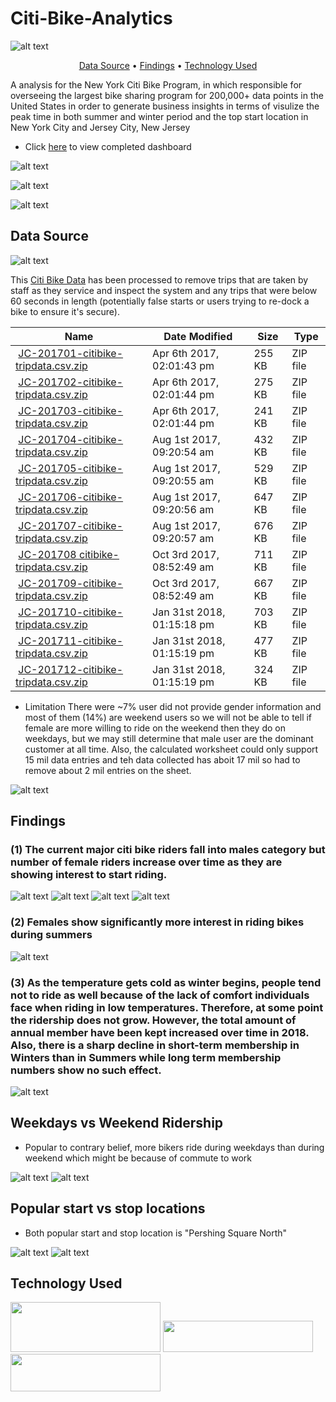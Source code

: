 
# Citi-Bike-Analytics

![alt text](https://images.giant-bicycles.com/kogso2k6gp2ycepfeoic/preview.jpg)

<p align="center">
  <a href="#data-source">Data Source</a> •
  <a href="#findings">Findings</a> •
  <a href="#technology-Used">Technology Used</a>
</p>

A analysis for the New York Citi Bike Program, in which responsible for overseeing the largest bike sharing program for 200,000+ data points in the United States
 in order to generate business insights in terms of visulize the peak time in both summer and winter period and the top start location in New York City and Jersey City, New Jersey
 
* Click [here](https://public.tableau.com/profile/ankur1207#!/vizhome/CitiBike_Data_2018_analysis_2020/Dashboard2018summarydata?publish=yes) to view completed dashboard

![alt text](https://github.com/ankur-sri/Tableau_HW/blob/master/Photos/Popular-end-locations.PNG)

![alt text](https://github.com/ankur-sri/Tableau_HW/blob/master/Photos/total_ridership_grown.PNG)

![alt text](https://github.com/ankur-sri/Tableau_HW/blob/master/Photos/gender_distribution.PNG)

## Data Source
![alt text](https://github.com/ankur-sri/Tableau_HW/blob/master/Photos/citibikedata.png)

This [Citi Bike Data](https://www.citibikenyc.com/system-data) has been processed to remove trips that are taken by staff as they service and inspect the system and any trips that were below 60 seconds in length 
(potentially false starts or users trying to re-dock a bike to ensure it's secure).

<table class="hide-while-loading table table-striped">
<tbody id="tbody-content">
<thead>
<tr>
<th>Name</th>
<th>Date Modified</th>
<th>Size</th>
<th>Type</th>
</tr>
</thead>
<tr>
<td>&nbsp;<a href="https://s3.amazonaws.com/tripdata/201901-citibike-tripdata.csv.zip">JC-201701-citibike-tripdata.csv.zip</a></td>
<td>Apr 6th 2017, 02:01:43 pm</td>
<td>255 KB</td>
<td>ZIP file</td>
</tr>
<tr>
<td>&nbsp;<a href="https://s3.amazonaws.com/tripdata/201902-citibike-tripdata.csv.zip">JC-201702-citibike-tripdata.csv.zip</a></td>
<td>Apr 6th 2017, 02:01:44 pm</td>
<td>275 KB</td>
<td>ZIP file</td>
</tr>
<tr>
<td>&nbsp;<a href="https://s3.amazonaws.com/tripdata/201903-citibike-tripdata.csv.zip">JC-201703-citibike-tripdata.csv.zip</a></td>
<td>Apr 6th 2017, 02:01:44 pm</td>
<td>241 KB</td>
<td>ZIP file</td>
</tr>
<tr>
<td>&nbsp;<a href="https://s3.amazonaws.com/tripdata/201904-citibike-tripdata.csv.zip">JC-201704-citibike-tripdata.csv.zip</a></td>
<td>Aug 1st 2017, 09:20:54 am</td>
<td>432 KB</td>
<td>ZIP file</td>
</tr>
<tr>
<td>&nbsp;<a href="https://s3.amazonaws.com/tripdata/201905-citibike-tripdata.csv.zip">JC-201705-citibike-tripdata.csv.zip</a></td>
<td>Aug 1st 2017, 09:20:55 am</td>
<td>529 KB</td>
<td>ZIP file</td>
</tr>
<tr>
<td>&nbsp;<a href="https://s3.amazonaws.com/tripdata/201906-citibike-tripdata.csv.zip">JC-201706-citibike-tripdata.csv.zip</a></td>
<td>Aug 1st 2017, 09:20:56 am</td>
<td>647 KB</td>
<td>ZIP file</td>
</tr>
<tr>
<td>&nbsp;<a href="https://s3.amazonaws.com/tripdata/201907-citibike-tripdata.csv.zip">JC-201707-citibike-tripdata.csv.zip</a></td>
<td>Aug 1st 2017, 09:20:57 am</td>
<td>676 KB</td>
<td>ZIP file</td>
</tr>
<tr>
<td>&nbsp;<a href="https://s3.amazonaws.com/tripdata/201908-citibike-tripdata.csv.zip">JC-201708 citibike-tripdata.csv.zip</a></td>
<td>Oct 3rd 2017, 08:52:49 am</td>
<td>711 KB</td>
<td>ZIP file</td>
</tr>
<tr>
<td>&nbsp;<a href="https://s3.amazonaws.com/tripdata/201909-citibike-tripdata.csv.zip">JC-201709-citibike-tripdata.csv.zip</a></td>
<td>Oct 3rd 2017, 08:52:49 am</td>
<td>667 KB</td>
<td>ZIP file</td>
</tr>
<tr>
<td>&nbsp;<a href="https://s3.amazonaws.com/tripdata/201910-citibike-tripdata.csv.zip">JC-201710-citibike-tripdata.csv.zip</a></td>
<td>Jan 31st 2018, 01:15:18 pm</td>
<td>703 KB</td>
<td>ZIP file</td>
</tr>
<tr>
<td>&nbsp;<a href="https://s3.amazonaws.com/tripdata/201911-citibike-tripdata.csv.zip">JC-201711-citibike-tripdata.csv.zip</a></td>
<td>Jan 31st 2018, 01:15:19 pm</td>
<td>477 KB</td>
<td>ZIP file</td>
</tr>
<tr>
<td>&nbsp;<a href="https://s3.amazonaws.com/tripdata/201912-citibike-tripdata.csv.zip">JC-201712-citibike-tripdata.csv.zip</a></td>
<td>Jan 31st 2018, 01:15:19 pm</td>
<td>324 KB</td>
<td>ZIP file</td>
</tr>
</tbody>
</table>

* Limitation
There were ~7% user did not provide gender information and most of them (14%) are weekend users so we will not be able to tell if female are more willing to ride on the weekend then they do on weekdays, but we may still determine that male user are the dominant customer at all time. Also, the calculated worksheet could only support 15 mil data entries and teh data collected has aboit 17 mil so had to remove about 2 mil entries on the sheet.

![alt text](https://github.com/ankur-sri/Tableau_HW/blob/master/Photos/Overall-2018.PNG)


## Findings 


### (1) The current major citi bike riders fall into males category but number of female riders increase over time as they are showing interest to start riding.

![alt text](https://github.com/ankur-sri/Tableau_HW/blob/master/Photos/Gender-Weekday.PNG) ![alt text](https://github.com/ankur-sri/Tableau_HW/blob/master/Photos/Gender-Weekend.PNG) ![alt text](https://github.com/ankur-sri/Tableau_HW/blob/master/Photos/All_gender_rides.PNG) ![alt text](https://github.com/ankur-sri/Tableau_HW/blob/master/Photos/female_ridership.PNG)

### (2) Females show significantly more interest in riding bikes during summers 

![alt text](https://github.com/ankur-sri/Tableau_HW/blob/master/Photos/female_ridership.PNG)

### (3) As the temperature gets cold as winter begins, people tend not to ride as well because of the lack of comfort individuals face when riding in low temperatures. Therefore, at some point the ridership does not grow. However, the total amount of annual member have been kept increased over time in 2018. Also, there is a sharp decline in short-term membership in Winters than in Summers while long term membership numbers show no such effect.

![alt text](https://github.com/ankur-sri/Tableau_HW/blob/master/Photos/short-term_VS_annual.PNG)

## Weekdays vs Weekend Ridership

* Popular to contrary belief, more bikers ride during weekdays than during weekend which might be because of commute to work

![alt text](https://github.com/ankur-sri/Tableau_HW/blob/master/Photos/Weekday_ridership.PNG) ![alt text](https://github.com/ankur-sri/Tableau_HW/blob/master/Photos/Weekend_ridership.PNG)


## Popular start vs stop locations

* Both popular start and stop location is "Pershing Square North"

![alt text](https://github.com/ankur-sri/Tableau_HW/blob/master/Photos/Popular-starting-locations.PNG) ![alt text](https://github.com/ankur-sri/Tableau_HW/blob/master/Photos/Popular-end-locations.PNG)


## Technology Used

<img src="https://github.com/ankur-sri/Tableau_HW/blob/master/Photos/1200px-Pandas_logo.svg.png" width="240" height="80"/>

<img src="https://github.com/ankur-sri/Tableau_HW/blob/master/Photos/python%20logo.png" width="240" height="50"/>

<img src="https://github.com/ankur-sri/Tableau_HW/blob/master/Photos/tableau%20logo.png" width="240" height="60"/>




